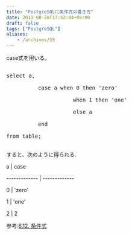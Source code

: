 ```yaml
---
title: "PostgreSQLに条件式の書き方"
date: 2013-08-28T17:52:04+09:00
draft: false
tags: ["PostgreSQL"]
aliases:
    - /archives/55
---
```


case式を用いる。

<pre>
select a,
          case a when 0 then 'zero'
                     when 1 then 'one'
                     else a
          end
from table;
</pre>

すると、次のように得られる.


a | case
------------- | -------------
0  | 'zero'
1  | 'one'
2  | 2

参考:[6.12. 条件式](http://www.postgresql.jp/document/7.3/user/functions-conditional.html)

